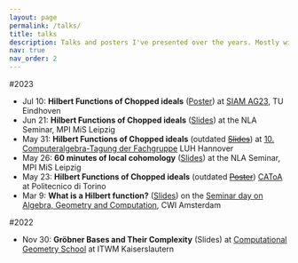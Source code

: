 ```yaml
---
layout: page
permalink: /talks/
title: talks
description: Talks and posters I've presented over the years. Mostly with PDF's.
nav: true
nav_order: 2
---
```


#2023

- Jul 10: **Hilbert Functions of Chopped ideals** (<a href="/assets/pdf/Hilbert_Functions_of_Chopped_Ideals_SIAM.pdf" target="_blank">Poster</a>)
at [SIAM AG23](https://www.siam.org/conferences/cm/conference/ag23), TU Eindhoven
- Jun 21: **Hilbert Functions of Chopped ideals** (<a href="/assets/pdf/Hilbert_Functions_of_Chopped_Ideals_MPI.pdf" target="_blank">Slides</a>)
at the NLA Seminar, MPI MiS Leipzig
- May 31: **Hilbert Functions of Chopped ideals** (outdated <a href="/assets/pdf/Hilbert_Functions_of_Chopped_Ideals_Hannover.pdf" target="_blank">~~Slides~~</a>)
at [10. Computeralgebra-Tagung der Fachgruppe](https://konferenz.uni-hannover.de/event/83/) LUH Hannover
- May 26: **60 minutes of local cohomology** (<a href="/assets/pdf/60_minutes_of_local_cohomology_MPI.pdf" target="_blank">Slides</a>)
at the NLA Seminar, MPI MiS Leipzig
- May 23: **Hilbert Functions of Chopped ideals** (outdated <a href="/assets/pdf/Hilbert_Functions_of_Chopped_Ideals_Torino.pdf" target="_blank">~~Poster~~</a>)
[CAToA](https://sites.google.com/view/commalgintorino/home) at Politecnico di Torino 
- Mar 9: **What is a Hilbert function?** (<a href="/assets/pdf/What_is_a_Hilbert_function_CWI.pdf" target="_blank">Slides</a>)
on the [Seminar day on Algebra, Geometry and Computation](https://simontelen.webnode.page/l/algebra-geometry-and-computation-at-cwi/), CWI Amsterdam

#2022

- Nov 30: **Gröbner Bases and Their Complexity** (Slides)
at [Computational Geometry School](https://www.mathematik.uni-kl.de/~boehm/computationalgeometryschool/) at ITWM Kaiserslautern